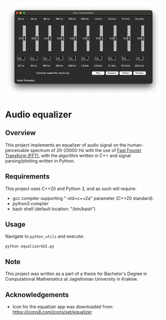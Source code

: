 ![image](./eqExample.png)
# Audio equalizer
## Overview
This project implements an equalizer of audio signal on the human-perceivable spectrum of 20-20000 Hz with the use of [Fast Fourier Transform (FFT)](https://en.wikipedia.org/wiki/Fast_Fourier_transform), with the algorithm written in C++ and signal parsing/plotting written in Python.
## Requirements
This project uses C++20 and Python 3, and as such will require:
* gcc compiler supporting "-std=c++2a" parameter (C++20 standard).
* python3 compiler
* bash shell (default location: "/bin/bash")
## Usage
Navigate to `python_utils` and execute:

```python equalizerGUI.py```

## Note
This project was written as a part of a thesis for Bachelor's Degree in Computational Mathematics at Jagiellonian University in Kraków.

## Acknowledgements
* Icon for the equalizer app was downloaded from: https://icons8.com/icons/set/equalizer
